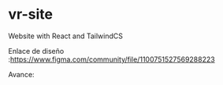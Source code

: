 # vr-site
Website with React and TailwindCS


Enlace de diseño :https://www.figma.com/community/file/1100751527569288223

Avance:

